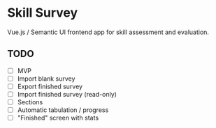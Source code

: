 # Skill Survey

Vue.js / Semantic UI frontend app for skill assessment and evaluation.

## TODO

- [ ] MVP
- [ ] Import blank survey
- [ ] Export finished survey
- [ ] Import finished survey (read-only)
- [ ] Sections
- [ ] Automatic tabulation / progress
- [ ] "Finished" screen with stats
